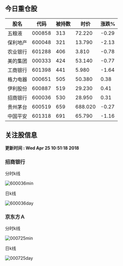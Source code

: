 
## 今日重仓股 

|股名|代码|被持数|时价|涨跌%|
|---|---|---|---|---|
|五粮液|000858|313|72.220|-0.29|
|保利地产|600048|321|13.790|-2.13|
|农业银行|601288|406|3.810|-0.78|
|美的集团|000333|424|53.140|-0.77|
|工商银行|601398|441|5.980|-1.64|
|格力电器|000651|505|50.380|0.38|
|伊利股份|600887|519|29.230|0.41|
|招商银行|600036|530|28.950|0.31|
|贵州茅台|600519|659|688.020|-0.27|
|中国平安|601318|691|65.790|-1.16|

## 关注股信息
**更新时间 : Wed Apr 25 10:51:18 2018**
### 招商银行 
分时k线

![600036min](http://image.sinajs.cn/newchart/min/n/sh600036.gif)

日k线

![600036day](http://image.sinajs.cn/newchart/daily/n/sh600036.gif)

### 京东方Ａ 
分时k线

![000725min](http://image.sinajs.cn/newchart/min/n/sz000725.gif)

日k线

![000725day](http://image.sinajs.cn/newchart/daily/n/sz000725.gif)

